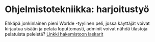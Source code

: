 # Ohjelmistotekniikka: harjoitustyö
Ehkäpä jonkinlainen pieni Worlde -tyylinen peli, jossa käyttäjät voivat kirjautua sisään ja pelata loputtomasti, adminit voivat nähdä tilastoja pelatuista peleistä?
[Linkki hakemistoon laskarit](https://github.com/candyliaa/ot-harjoitustyo/tree/main/laskarit)
